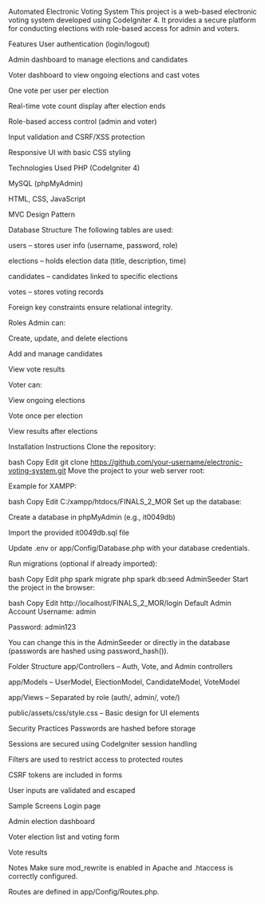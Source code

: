 Automated Electronic Voting System
This project is a web-based electronic voting system developed using CodeIgniter 4. It provides a secure platform for conducting elections with role-based access for admin and voters.

Features
User authentication (login/logout)

Admin dashboard to manage elections and candidates

Voter dashboard to view ongoing elections and cast votes

One vote per user per election

Real-time vote count display after election ends

Role-based access control (admin and voter)

Input validation and CSRF/XSS protection

Responsive UI with basic CSS styling

Technologies Used
PHP (CodeIgniter 4)

MySQL (phpMyAdmin)

HTML, CSS, JavaScript

MVC Design Pattern

Database Structure
The following tables are used:

users – stores user info (username, password, role)

elections – holds election data (title, description, time)

candidates – candidates linked to specific elections

votes – stores voting records

Foreign key constraints ensure relational integrity.

Roles
Admin can:

Create, update, and delete elections

Add and manage candidates

View vote results

Voter can:

View ongoing elections

Vote once per election

View results after elections

Installation Instructions
Clone the repository:

bash
Copy
Edit
git clone https://github.com/your-username/electronic-voting-system.git
Move the project to your web server root:

Example for XAMPP:

bash
Copy
Edit
C:/xampp/htdocs/FINALS_2_MOR
Set up the database:

Create a database in phpMyAdmin (e.g., it0049db)

Import the provided it0049db.sql file

Update .env or app/Config/Database.php with your database credentials.

Run migrations (optional if already imported):

bash
Copy
Edit
php spark migrate
php spark db:seed AdminSeeder
Start the project in the browser:

bash
Copy
Edit
http://localhost/FINALS_2_MOR/login
Default Admin Account
Username: admin

Password: admin123

You can change this in the AdminSeeder or directly in the database (passwords are hashed using password_hash()).

Folder Structure
app/Controllers – Auth, Vote, and Admin controllers

app/Models – UserModel, ElectionModel, CandidateModel, VoteModel

app/Views – Separated by role (auth/, admin/, vote/)

public/assets/css/style.css – Basic design for UI elements

Security Practices
Passwords are hashed before storage

Sessions are secured using CodeIgniter session handling

Filters are used to restrict access to protected routes

CSRF tokens are included in forms

User inputs are validated and escaped

Sample Screens
Login page

Admin election dashboard

Voter election list and voting form

Vote results

Notes
Make sure mod_rewrite is enabled in Apache and .htaccess is correctly configured.

Routes are defined in app/Config/Routes.php.


